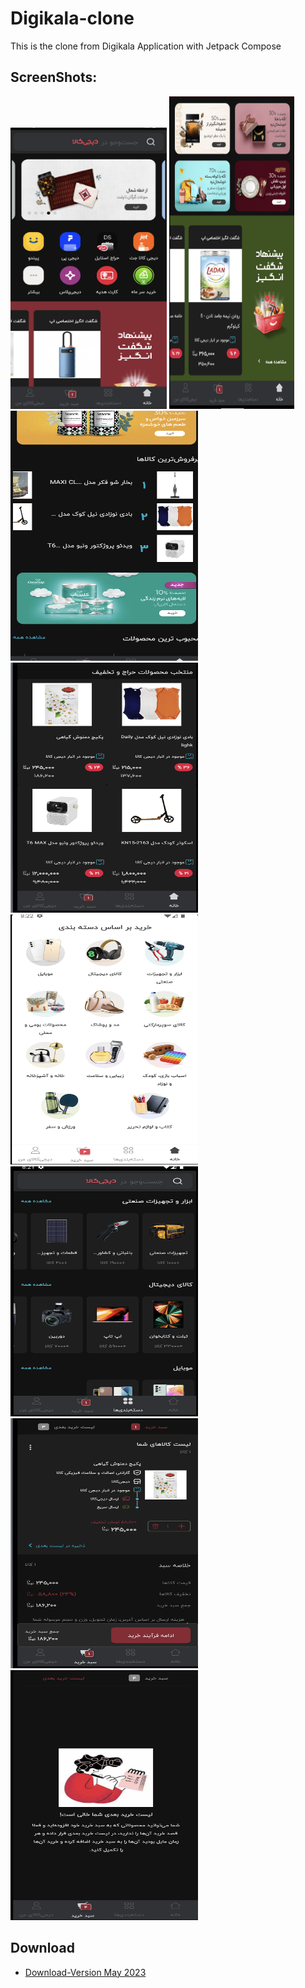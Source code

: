 # Digikala-clone
This is the clone from Digikala Application with Jetpack Compose

## ScreenShots:
<img src="/images/h1.png" width="250" height="450"/> <img src ="/images/h2.png" width="200" height="500"/> <img src = "/images/h3.png" width="300" height="400"/>
<img src="/images/h4.png" width="300" height="400"/> <img src="/images/h5.png" width="300" height="400"/> <img src="/images/d1.png" width="300" height="400"/>
<img src="/images/l1.png" width="300" height="400"/> <img src="/images/l2.png" width="300" height="400"/>



## Download
- [Download-Version May 2023](https://drive.google.com/file/d/1HIsELeisIR8YQeR-238GBOyBGLfLtLGo/view?usp=share_link)
